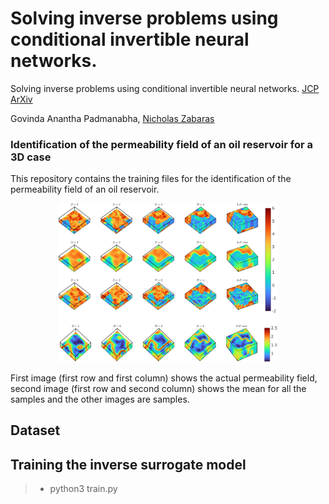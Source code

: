 # Solving inverse problems using conditional invertible neural networks.

Solving inverse problems using conditional invertible neural networks. [JCP](https://www.sciencedirect.com/science/article/pii/S0021999121000899#se0110) [ArXiv](https://arxiv.org/abs/2007.15849)

Govinda Anantha Padmanabha, [Nicholas Zabaras](https://www.zabaras.com/)  
### Identification of the permeability field of an oil reservoir for a 3D case

This repository contains the training files for the identification of the permeability field of an oil reservoir.  
<p align="center">
 <img src="images/Pic1-2.png" width="350">
 </p>
First image (first row and first column) shows the actual permeability field, second image (first row and second column) shows the mean for all the samples and the other images are samples.

## Dataset

## Training the inverse surrogate model

> - python3 train.py
